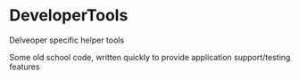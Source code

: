 # DeveloperTools
Delveoper specific helper tools

Some old school code, written quickly to provide application support/testing features
